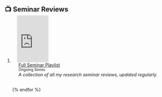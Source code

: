 <h2 id="youtube" style="margin: 2px 0px -15px;">📺 Seminar Reviews</h2>

<div class="publications">
<ol class="bibliography">

<li>
<div class="pub-row">
  <!-- 왼쪽: 유튜브 플레이리스트 embed -->
  <div class="col-sm-3 abbr" style="position: relative; padding-right: 15px; padding-left: 15px;">
    <div style="width: 100; height: auto;">
      <iframe width="100%" height="auto" 
        src="https://www.youtube.com/embed/videoseries?si=AqK2OxV-uqvekwde&amlist=PL2KPL4vjU2K99dEAID55_IODh-9vjicEr" 
        title="YouTube playlist player" 
        frameborder="0" 
        allow="accelerometer; autoplay; clipboard-write; encrypted-media; gyroscope; picture-in-picture; web-share" 
        referrerpolicy="strict-origin-when-cross-origin" 
        allowfullscreen>
      </iframe>
    </div>
  </div>

  <!-- 오른쪽 텍스트 -->
  <div class="col-sm-9" style="position: relative; padding-right: 15px; padding-left: 20px;">
    <div class="title">
      <a href="https://www.youtube.com/playlist?list=PL2KPL4vjU2K99dEAID55_IODh-9vjicEr" target="_blank">
        Full Seminar Playlist
      </a>
    </div>
    <div class="author"><small>Ongoing Series</small></div>
    <div class="periodical"><em>A collection of all my research seminar reviews, updated regularly.</em></div>
  </div>
</div>
</li>
<br>

{% endfor %}

</ol>
</div>
